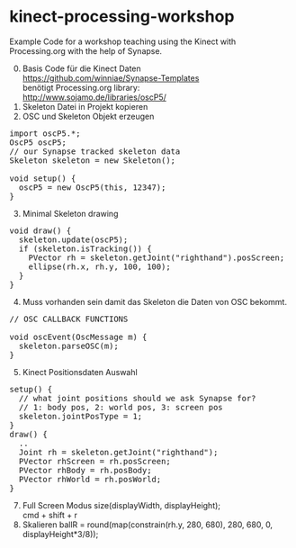 kinect-processing-workshop
==========================

Example Code for a workshop teaching using the Kinect with Processing.org with the help of Synapse.


0. Basis Code für die Kinect Daten  
https://github.com/winniae/Synapse-Templates  
benötigt Processing.org library:  
http://www.sojamo.de/libraries/oscP5/
1. Skeleton Datei in Projekt kopieren
2. OSC und Skeleton Objekt erzeugen
<pre>
import oscP5.*;
OscP5 oscP5;
// our Synapse tracked skeleton data
Skeleton skeleton = new Skeleton();

void setup() {
  oscP5 = new OscP5(this, 12347);
}
</pre>
3. Minimal Skeleton drawing
<pre>
void draw() {
  skeleton.update(oscP5);
  if (skeleton.isTracking()) {
    PVector rh = skeleton.getJoint("righthand").posScreen;
    ellipse(rh.x, rh.y, 100, 100);
  }
}
</pre>
4. Muss vorhanden sein damit das Skeleton die Daten von OSC bekommt.
<pre>
// OSC CALLBACK FUNCTIONS

void oscEvent(OscMessage m) {
  skeleton.parseOSC(m);
}
</pre>
5. Kinect Positionsdaten Auswahl
<pre>
setup() {
  // what joint positions should we ask Synapse for?
  // 1: body pos, 2: world pos, 3: screen pos
  skeleton.jointPosType = 1;
}
draw() {
  ..
  Joint rh = skeleton.getJoint("righthand");
  PVector rhScreen = rh.posScreen;
  PVector rhBody = rh.posBody;
  PVector rhWorld = rh.posWorld;
}
</pre>
7. Full Screen Modus
size(displayWidth, displayHeight);  
cmd + shift + r
8. Skalieren
ballR = round(map(constrain(rh.y, 280, 680), 280, 680, 0, displayHeight*3/8));